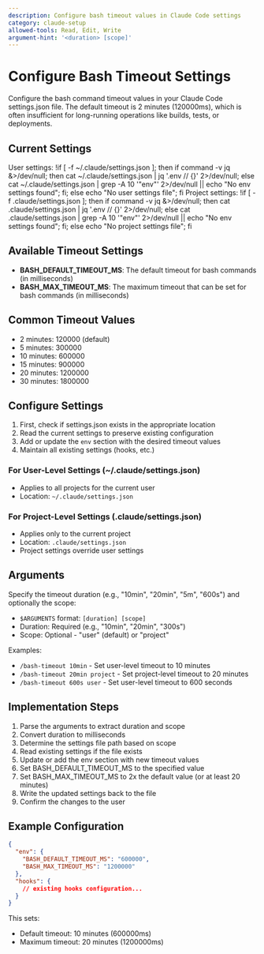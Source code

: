 ```yaml
---
description: Configure bash timeout values in Claude Code settings
category: claude-setup
allowed-tools: Read, Edit, Write
argument-hint: '<duration> [scope]'
---
```


# Configure Bash Timeout Settings

Configure the bash command timeout values in your Claude Code settings.json file. The default timeout is 2 minutes (120000ms), which is often insufficient for long-running operations like builds, tests, or deployments.

## Current Settings

User settings: !if [ -f ~/.claude/settings.json ]; then if command -v jq &>/dev/null; then cat ~/.claude/settings.json | jq '.env // {}' 2>/dev/null; else cat ~/.claude/settings.json | grep -A 10 '"env"' 2>/dev/null || echo "No env settings found"; fi; else echo "No user settings file"; fi
Project settings: !if [ -f .claude/settings.json ]; then if command -v jq &>/dev/null; then cat .claude/settings.json | jq '.env // {}' 2>/dev/null; else cat .claude/settings.json | grep -A 10 '"env"' 2>/dev/null || echo "No env settings found"; fi; else echo "No project settings file"; fi

## Available Timeout Settings

- **BASH_DEFAULT_TIMEOUT_MS**: The default timeout for bash commands (in milliseconds)
- **BASH_MAX_TIMEOUT_MS**: The maximum timeout that can be set for bash commands (in milliseconds)

## Common Timeout Values

- 2 minutes: 120000 (default)
- 5 minutes: 300000
- 10 minutes: 600000
- 15 minutes: 900000
- 20 minutes: 1200000
- 30 minutes: 1800000

## Configure Settings

1. First, check if settings.json exists in the appropriate location
2. Read the current settings to preserve existing configuration
3. Add or update the `env` section with the desired timeout values
4. Maintain all existing settings (hooks, etc.)

### For User-Level Settings (~/.claude/settings.json)

- Applies to all projects for the current user
- Location: `~/.claude/settings.json`

### For Project-Level Settings (.claude/settings.json)

- Applies only to the current project
- Location: `.claude/settings.json`
- Project settings override user settings

## Arguments

Specify the timeout duration (e.g., "10min", "20min", "5m", "600s") and optionally the scope:

- `$ARGUMENTS` format: `[duration] [scope]`
- Duration: Required (e.g., "10min", "20min", "300s")
- Scope: Optional - "user" (default) or "project"

Examples:

- `/bash-timeout 10min` - Set user-level timeout to 10 minutes
- `/bash-timeout 20min project` - Set project-level timeout to 20 minutes
- `/bash-timeout 600s user` - Set user-level timeout to 600 seconds

## Implementation Steps

1. Parse the arguments to extract duration and scope
2. Convert duration to milliseconds
3. Determine the settings file path based on scope
4. Read existing settings if the file exists
5. Update or add the env section with new timeout values
6. Set BASH_DEFAULT_TIMEOUT_MS to the specified value
7. Set BASH_MAX_TIMEOUT_MS to 2x the default value (or at least 20 minutes)
8. Write the updated settings back to the file
9. Confirm the changes to the user

## Example Configuration

```json
{
  "env": {
    "BASH_DEFAULT_TIMEOUT_MS": "600000",
    "BASH_MAX_TIMEOUT_MS": "1200000"
  },
  "hooks": {
    // existing hooks configuration...
  }
}
```

This sets:

- Default timeout: 10 minutes (600000ms)
- Maximum timeout: 20 minutes (1200000ms)
